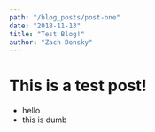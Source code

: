 ```yaml
---
path: "/blog_posts/post-one"
date: "2018-11-13"
title: "Test Blog!"
author: "Zach Donsky"
---
```


# This is a test post!
+ hello
+ this is dumb
